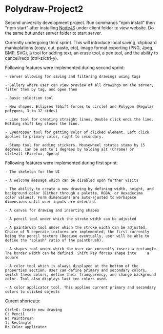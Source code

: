 # Polydraw-Project2
Second university development project. Run commands "npm install" then "npm start" after installing [NodeJS](https://nodejs.org/en/) under client folder to view website. Do the same but under server folder to start server.

Currently undergoing third sprint. This will introduce local saving, clipboard maniuplations (copy, cut, paste, etc), image format exporting (PNG, Jpeg, BMP, SVG), a tool for adding text, an erase tool, a pen tool, and the ability to cancel/redo (ctrl-z/ctrl-y).

Following features were implemented during second sprint:

    - Server allowing for saving and filtering drawings using tags
    
    - Gallery where user can view preview of all drawings on the server, filter them by tag, and open them
    
    - Basic selection tool
    
    - New shapes: Ellipses (Shift forces to circle) and Polygon (Regular polygons, 3 to 12 sides)
    
    - Line tool for creating straight lines. Double click ends the line. Holding shift key closes the line.
    
    - Eyedropper tool for getting color of clicked element. Left click applies to primary color, right to secondary.
    
    - Stamp tool for adding stickers. Mousewheel rotates stamp by 15 degrees. Can be set to 1 degrees by holding alt (Chrome) or         ctrl+alt (Firefox, Opera)

Following features were implemented during first sprint:

    - The skeleton for the UI

    - A welcome message which can be disabled upon further visits

    - The ability to create a new drawing by defining width, height, and background color (Either through a palette, RGBA, or Hexadecima
    color values). Form dimensions are auto-ajusted to workspace dimensions until user inputs are detected.

    - A canvas for drawing and inserting shapes

    - A pencil tool under which the stroke width can be adjusted

    - A paintbrush tool under which the stroke width can be adjusted. Choice of 5 seperate textures are implemented, the first currently  
    being the pencil texture (Because eventually, user will be able to define the "splash" ratio of the paintbrush).

    - A shapes tool under which the user can currently insert a rectangle. The border width can be defined. Shift key forces shape into     a square

    - A color tool which is always displayed at the bottom of the properties section. User can define primary and secondary colors,         switch these colors, define their transparency, and change background color. Tool also displays last ten colors used.

    - A color applicator tool. This applies current primary and secondary colors to clicked objects
  
Curent shortcuts:

    Ctrl+O: Create new drawing
    C: Pencil
    W: Paintbrush
    1: Rectangle
    R: Color applicator
